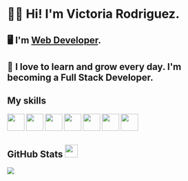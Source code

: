 # 👋🏼 Hi! I'm Victoria Rodriguez. 

## 🖥 I'm [Web Developer](https://victoriarodriguez-portfolio.netlify.app/).

## 🌱 I love to learn and grow every day. I'm becoming a Full Stack Developer. 


## My skills 

<img src="https://user-images.githubusercontent.com/99053409/196576767-1f965ad9-e6af-45bd-b74e-5acb41635f47.png" width="40" height="40" />
<img src="https://user-images.githubusercontent.com/99053409/196576925-4abc49e2-62bb-4d70-82d4-c0a68bfd0de5.png" width="40" height="40" />
<img src="https://user-images.githubusercontent.com/99053409/196577248-c2ef2b3c-81c3-4d9d-8d29-b29ebabca72b.png" width="40" height="40" />
<img src="https://user-images.githubusercontent.com/99053409/196576974-aa21f3fb-f6b8-4481-b529-8a5a8c6172fa.png" width="40" height="40" />
<img src="https://user-images.githubusercontent.com/99053409/196577145-485b6a1d-9b48-424f-bdf8-e0c0606112e8.png" width="40" height="40" />
<img src="https://user-images.githubusercontent.com/99053409/196577343-792a7649-a776-4075-a672-56719ffa2ee2.png" width="40" height="40" />
<img src="https://user-images.githubusercontent.com/99053409/196577449-eea948aa-6abd-4809-a1e1-f82433e33fd2.jpg" width="40" height="40" />



<!--
[LinkedIn](https://www.linkedin.com/in/victoriarodriguezmora)
<img src="https://user-images.githubusercontent.com/99053409/196570969-82d40bd0-437e-42bf-b1d3-93f00a8f64df.png" href="https://www.linkedin.com/in/victoriarodriguezmora" width="20" height="20"/> -->


<!--
- 🔭 I’m currently working on ...
- 🌱 I’m currently learning ...
- 👯 I’m looking to collaborate on ...
- 🤔 I’m looking for help with ...
- 💬 Ask me about ...
- 📫 How to reach me: ...
- 😄 Pronouns: ...
-->


## GitHub Stats <img src="https://user-images.githubusercontent.com/99053409/196569325-0ad58c6a-9bdf-4d92-8f59-6ac1dcc46aec.png" with="30" height="30" /> 
<img src="https://github-readme-stats.vercel.app/api/top-langs/?username=VictoriaIleanaRodriguezMora&theme=radical">

